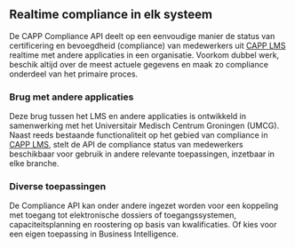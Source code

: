 ## Realtime compliance in elk systeem

De CAPP Compliance API deelt op een eenvoudige manier de status van certificering en bevoegdheid (compliance) van medewerkers uit [CAPP LMS](/capp-lms) realtime met andere applicaties in een organisatie. Voorkom dubbel werk, beschik altijd over de meest actuele gegevens en maak zo compliance onderdeel van het primaire proces.

### Brug met andere applicaties

Deze brug tussen het LMS en andere applicaties is ontwikkeld in samenwerking met het Universitair Medisch Centrum Groningen (UMCG). Naast reeds bestaande functionaliteit op het gebied van compliance in [CAPP LMS](/capp-lms), stelt de API de compliance status van medewerkers beschikbaar voor gebruik in andere relevante toepassingen, inzetbaar in elke branche.

### Diverse toepassingen

De Compliance API kan onder andere ingezet worden voor een koppeling met toegang tot elektronische dossiers of toegangssystemen, capaciteitsplanning en roostering op basis van kwalificaties. Of kies voor een eigen toepassing in Business Intelligence.
